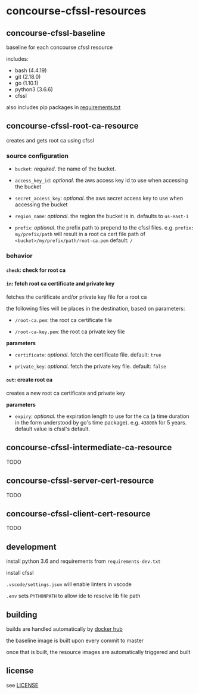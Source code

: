 # concourse-cfssl-resources

## concourse-cfssl-baseline

baseline for each concourse cfssl resource

includes:

- bash (4.4.19)
- git (2.18.0)
- go (1.10.1)
- python3 (3.6.6)
- cfssl

also includes pip packages in [requirements.txt](requirements.txt)

## concourse-cfssl-root-ca-resource

creates and gets root ca using cfssl

### source configuration

- `bucket`: _required_. the name of the bucket.

- `access_key_id`: _optional_. the aws access key id to use when accessing the bucket

- `secret_access_key`: _optional_. the aws secret access key to use when accessing the bucket

- `region_name`: _optional_. the region the bucket is in. defaults to `us-east-1`

- `prefix`: _optional_. the prefix path to prepend to the cfssl files. e.g. `prefix: my/prefix/path` will result in a root ca cert file path of `<bucket>/my/prefix/path/root-ca.pem` default: `/`

### behavior

#### `check`: check for root ca

#### `in`: fetch root ca certificate and private key

fetches the certificate and/or private key file for a root ca

the following files will be places in the destination, based on parameters:

- `/root-ca.pem`: the root ca certificate file

- `/root-ca-key.pem`: the root ca private key file

**parameters**

- `certificate`: _optional_. fetch the certificate file. default: `true`

- `private_key`: _optional_. fetch the private key file. default: `false`

#### `out`: create root ca

creates a new root ca certificate and private key

**parameters**

- `expiry`: _optional._ the expiration length to use for the ca (a time duration in the form understood by go's time package). e.g. `43800h` for 5 years. default value is cfssl's default.

## concourse-cfssl-intermediate-ca-resource

TODO

## concourse-cfssl-server-cert-resource

TODO

## concourse-cfssl-client-cert-resource

TODO

## development

install python 3.6 and requirements from `requirements-dev.txt`

install cfssl

`.vscode/settings.json` will enable linters in vscode

`.env` sets `PYTHONPATH` to allow ide to resolve lib file path

## building

builds are handled automatically by [docker hub](https://hub.docker.com)

the baseline image is built upon every commit to master

once that is built, the resource images are automatically triggered and built

## license

see [LICENSE](LICENSE)
